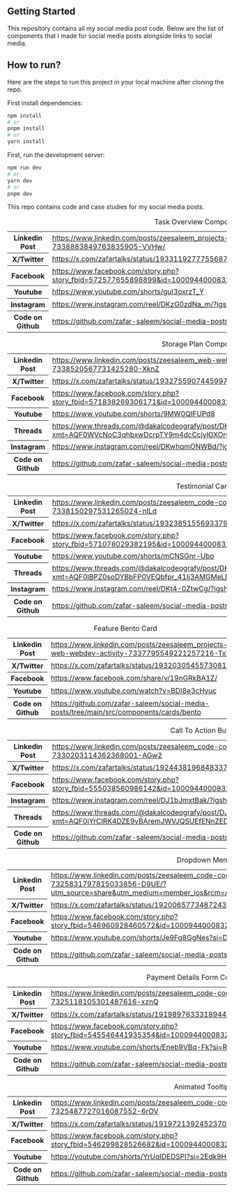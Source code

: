 ## Getting Started

This repository contains all my social media post code. Below are the list of components that I made for social media posts alongside links to social media.

## How to run?
Here are the steps to run this project in your local machine after cloning the repo.

First install dependencies:

```bash
npm install
# or
pnpm install
# or
yarn install
```

First, run the development server:

```bash
npm run dev
# or
yarn dev
# or
pnpm dev
```

This repo contains code and case studies for my social media posts.

<table style="width:100%">
  <caption>Task Overview Component</caption>
  <tr>
    <th>Linkedin Post</th>
    <td>
      <a href="https://www.linkedin.com/posts/zeesaleem_projects-jobs-opentowork-activity-7338883849763835905-VVHw/?utm_medium=ios_app&rcm=ACoAADAmdNEBgLgxVHNYkqxYAfUlfNqhdoKhJJs&utm_source=social_share_send&utm_campaign=share_via">
        https://www.linkedin.com/posts/zeesaleem_projects-jobs-opentowork-activity-7338883849763835905-VVHw/
      </a>
    </td>
  </tr>
  <tr>
    <th>X/Twitter</th>
    <td>
      <a href="https://x.com/zafartalks/status/1933119277755687167?s=12">
        https://x.com/zafartalks/status/1933119277755687167
      </a>
    </td>
  </tr>
  <tr>
    <th>Facebook</th>
    <td>
      <a href="https://www.facebook.com/story.php?story_fbid=572577655898899&id=100094400083251&mibextid=wwXIfr&rdid=ejL9OppjydKr58tB#">
        https://www.facebook.com/story.php?story_fbid=572577655898899&id=100094400083251&mibextid=wwXIfr&rdid=ejL9OppjydKr58tB#
      </a>
    </td>
  </tr>
  <tr>
    <th>Youtube</th>
    <td>
      <a href=https://www.youtube.com/shorts/guI3oxrzT_Y">
        https://www.youtube.com/shorts/guI3oxrzT_Y
      </a>
    </td>
  </tr>
  <tr>
    <th>Instagram</th>
    <td>
      <a href="https://www.instagram.com/reel/DKzG0zdNa_m/?igsh=b3hwdjhyd3B0aTVo">
        https://www.instagram.com/reel/DKzG0zdNa_m/?igsh=b3hwdjhyd3B0aTVo
      </a>
    </td>
  </tr>
  <tr>
    <th>Code on Github</th>
    <td>
      <a href="https://github.com/zafar-saleem/social-media-posts/tree/main/src/components/task-overview">
        https://github.com/zafar-saleem/social-media-posts/tree/main/src/components/task-overview
      </a>
    </td>
  </tr>
</table>

<table style="width:100%">
  <caption>Storage Plan Component</caption>
  <tr>
    <th>Linkedin Post</th>
    <td>
      <a href="https://www.linkedin.com/posts/zeesaleem_web-webdev-websites-activity-7338520567731425280-XknZ/?utm_medium=ios_app&rcm=ACoAADAmdNEBgLgxVHNYkqxYAfUlfNqhdoKhJJs&utm_source=social_share_send&utm_campaign=share_via">
        https://www.linkedin.com/posts/zeesaleem_web-webdev-websites-activity-7338520567731425280-XknZ
      </a>
    </td>
  </tr>
  <tr>
    <th>X/Twitter</th>
    <td>
      <a href="https://x.com/zafartalks/status/1932755907445997659">
        https://x.com/zafartalks/status/1932755907445997659
      </a>
    </td>
  </tr>
  <tr>
    <th>Facebook</th>
    <td>
      <a href="https://www.facebook.com/story.php?story_fbid=571838269306171&id=100094400083251&mibextid=wwXIfr&rdid=Hcq0yLsxUCv5s9J9#">
        https://www.facebook.com/story.php?story_fbid=571838269306171&id=100094400083251&mibextid=wwXIfr&rdid=Hcq0yLsxUCv5s9J9#
      </a>
    </td>
  </tr>
  <tr>
    <th>Youtube</th>
    <td>
      <a href="https://www.youtube.com/shorts/9MW0QIFUPd8">
        https://www.youtube.com/shorts/9MW0QIFUPd8
      </a>
    </td>
  </tr>
  <tr>
    <th>Threads</th>
    <td>
      <a href="https://www.threads.com/@dakalcodeografy/post/DKwiKn_Iaz3?xmt=AQF0WVcNoC3qhbxwDcrpTY9m4dcCcjylOXOrGjvDhUMPoA">
        https://www.threads.com/@dakalcodeografy/post/DKwiKn_Iaz3?xmt=AQF0WVcNoC3qhbxwDcrpTY9m4dcCcjylOXOrGjvDhUMPoA
      </a>
    </td>
  </tr>
  <tr>
    <th>Instagram</th>
    <td>
      <a href="https://www.instagram.com/reel/DKwhqmONWBd/?igsh=ejdrMzQyOTY3MGZw">
        https://www.instagram.com/reel/DKwhqmONWBd/?igsh=ejdrMzQyOTY3MGZw
      </a>
    </td>
  </tr>
  <tr>
    <th>Code on Github</th>
    <td>
      <a href="https://github.com/zafar-saleem/social-media-posts/tree/main/src/components/storage-plan">
        https://github.com/zafar-saleem/social-media-posts/tree/main/src/components/storage-plan
      </a>
    </td>
  </tr>
</table>

<table style="width:100%">
  <caption>Testimonial Card</caption>
  <tr>
    <th>Linkedin Post</th>
    <td>
      <a href="https://www.linkedin.com/posts/zeesaleem_code-coding-programming-activity-7338150297531265024-nILd/?utm_medium=ios_app&rcm=ACoAADAmdNEBgLgxVHNYkqxYAfUlfNqhdoKhJJs&utm_source=social_share_send&utm_campaign=share_via">
        https://www.linkedin.com/posts/zeesaleem_code-coding-programming-activity-7338150297531265024-nILd
      </a>
    </td>
  </tr>
  <tr>
    <th>X/Twitter</th>
    <td>
      <a href="https://x.com/zafartalks/status/1932385155693379710?s=12">
        https://x.com/zafartalks/status/1932385155693379710?s=12
      </a>
    </td>
  </tr>
  <tr>
    <th>Facebook</th>
    <td>
      <a href="https://www.facebook.com/story.php?story_fbid=571078029382195&id=100094400083251&mibextid=wwXIfr&rdid=RDG49reQCepEpVqX#">
        https://www.facebook.com/story.php?story_fbid=571078029382195&id=100094400083251&mibextid=wwXIfr&rdid=RDG49reQCepEpVqX#
      </a>
    </td>
  </tr>
  <tr>
    <th>Youtube</th>
    <td>
      <a href="https://www.youtube.com/shorts/mCNSGnr-Ubo">
        https://www.youtube.com/shorts/mCNSGnr-Ubo
      </a>
    </td>
  </tr>
  <tr>
    <th>Threads</th>
    <td>
      <a href="https://www.threads.com/@dakalcodeografy/post/DKt5DUEo77w?xmt=AQF0lBPZ0soDYBbFP0VEQbfpr_41Ij3AMGMeLBTR4JG1hA">
        https://www.threads.com/@dakalcodeografy/post/DKt5DUEo77w?xmt=AQF0lBPZ0soDYBbFP0VEQbfpr_41Ij3AMGMeLBTR4JG1hA
      </a>
    </td>
  </tr>
  <tr>
    <th>Instagram</th>
    <td>
      <a href="https://www.instagram.com/reel/DKt4-0ZtwCg/?igsh=MWMyMHNhaTF0cm5mbA%3D%3D">
        https://www.instagram.com/reel/DKt4-0ZtwCg/?igsh=MWMyMHNhaTF0cm5mbA%3D%3D
      </a>
    </td>
  </tr>
  <tr>
    <th>Code on Github</th>
    <td>
      <a href="https://github.com/zafar-saleem/social-media-posts/tree/main/src/components/cards/testimonial">
        https://github.com/zafar-saleem/social-media-posts/tree/main/src/components/cards/testimonial
      </a>
    </td>
  </tr>
</table>

<table style="width:100%">
  <caption>Feature Bento Card</caption>
  <tr>
    <th>Linkedin Post</th>
    <td>
      <a href="https://www.linkedin.com/posts/zeesaleem_projects-web-webdev-activity-7337795549221257216-TxNP?utm_source=share&utm_medium=member_desktop&rcm=ACoAADAmdNEBgLgxVHNYkqxYAfUlfNqhdoKhJJs">
        https://www.linkedin.com/posts/zeesaleem_projects-web-webdev-activity-7337795549221257216-TxNP
      </a>
    </td>
  </tr>
  <tr>
    <th>X/Twitter</th>
    <td>
      <a href="https://x.com/zafartalks/status/1932030545573081364">
        https://x.com/zafartalks/status/1932030545573081364
      </a>
    </td>
  </tr>
  <tr>
    <th>Facebook</th>
    <td>
      <a href="https://www.facebook.com/share/v/19nGRkBA1Z/">
        https://www.facebook.com/share/v/19nGRkBA1Z/
      </a>
    </td>
  </tr>
  <tr>
    <th>Youtube</th>
    <td>
      <a href="https://www.youtube.com/watch?v=BDI8e3cHyuc">
        https://www.youtube.com/watch?v=BDI8e3cHyuc
      </a>
    </td>
  </tr>
  <tr>
    <th>Code on Github</th>
    <td>
      <a href="https://github.com/zafar-saleem/social-media-posts/tree/main/src/components/cards/bento">
        https://github.com/zafar-saleem/social-media-posts/tree/main/src/components/cards/bento
      </a>
    </td>
  </tr>
</table>



<table style="width:100%">
  <caption>Call To Action Button</caption>
  <tr>
    <th>Linkedin Post</th>
    <td>
      <a href="https://www.linkedin.com/posts/zeesaleem_code-coding-programming-activity-7330203114362368001-AGw2/?utm_source=share&utm_medium=member_ios&rcm=ACoAADAmdNEBgLgxVHNYkqxYAfUlfNqhdoKhJJs">
        https://www.linkedin.com/posts/zeesaleem_code-coding-programming-activity-7330203114362368001-AGw2
      </a>
    </td>
  </tr>
  <tr>
    <th>X/Twitter</th>
    <td>
      <a href="https://x.com/zafartalks/status/1924438196848337105?s=12">
        https://x.com/zafartalks/status/1924438196848337105
      </a>
    </td>
  </tr>
  <tr>
    <th>Facebook</th>
    <td>
      <a href="https://www.facebook.com/story.php?story_fbid=555038560986142&id=100094400083251&mibextid=wwXIfr&rdid=9Dl7DKWfAbDhU4GC#">
        https://www.facebook.com/story.php?story_fbid=555038560986142&id=100094400083251&mibextid=wwXIfr&rdid=9Dl7DKWfAbDhU4GC#
      </a>
    </td>
  </tr>
  <tr>
    <th>Instagram</th>
    <td>
      <a href="https://www.instagram.com/reel/DJ1bJmxtBak/?igsh=NDF0am5oZ3N4YXQ0">
        https://www.instagram.com/reel/DJ1bJmxtBak/?igsh=NDF0am5oZ3N4YXQ0
      </a>
    </td>
  </tr>
  <tr>
    <th>Threads</th>
    <td>
      <a href="https://www.threads.com/@dakalcodeografy/post/DJ1bOswo15W?xmt=AQF0jYrClRK4DZE9vBAremJWVJQSUEfENnZED6vaTg1phA">
        https://www.threads.com/@dakalcodeografy/post/DJ1bOswo15W?xmt=AQF0jYrClRK4DZE9vBAremJWVJQSUEfENnZED6vaTg1phA
      </a>
    </td>
  </tr>
  <tr>
    <th>Code on Github</th>
    <td>
      <a href="https://github.com/zafar-saleem/social-media-posts/tree/main/src/components/buttons/CTA">
        https://github.com/zafar-saleem/social-media-posts/tree/main/src/components/buttons/CTA
      </a>
    </td>
  </tr>
</table>

<table style="width:100%">
  <caption>Dropdown Menu</caption>
  <tr>
    <th>Linkedin Post</th>
    <td>
      <a href="https://www.linkedin.com/posts/zeesaleem_code-coding-programming-activity-7325831797815033856-D9UE">
        https://www.linkedin.com/posts/zeesaleem_code-coding-programming-activity-7325831797815033856-D9UE/?utm_source=share&utm_medium=member_ios&rcm=ACoAADAmdNEBgLgxVHNYkqxYAfUlfNqhdoKhJJs
      </a>
    </td>
  </tr>
  <tr>
    <th>X/Twitter</th>
    <td>
      <a href="https://x.com/zafartalks/status/1920065773487243428">
        https://x.com/zafartalks/status/1920065773487243428
      </a>
    </td>
  </tr>
  <tr>
    <th>Facebook</th>
    <td>
      <a href="https://www.facebook.com/story.php?story_fbid=546960928460572&id=100094400083251&mibextid=wwXIfr&rdid=H2e5GPCZpSQovtKM#">
        https://www.facebook.com/story.php?story_fbid=546960928460572&id=100094400083251&mibextid=wwXIfr&rdid=H2e5GPCZpSQovtKM#
      </a>
    </td>
  </tr>
  <tr>
    <th>Youtube</th>
    <td>
      <a href="https://www.youtube.com/shorts/Je9Fg8GgNes?si=D0BzGHTPj0HCbJY5">
        https://www.youtube.com/shorts/Je9Fg8GgNes?si=D0BzGHTPj0HCbJY5
      </a>
    </td>
  </tr>
  <tr>
    <th>Code on Github</th>
    <td>
      <a href="https://github.com/zafar-saleem/social-media-posts/tree/main/src/components/cards/card-menu">
        https://github.com/zafar-saleem/social-media-posts/tree/main/src/components/cards/card-menu
      </a>
    </td>
  </tr>
</table>

<table style="width:100%">
  <caption>Payment Details Form Component</caption>
  <tr>
    <th>Linkedin Post</th>
    <td>
      <a href="https://www.linkedin.com/posts/zeesaleem_code-coding-programming-activity-7325118105301487616-xznQ/?utm_source=share&utm_medium=member_ios&rcm=ACoAADAmdNEBgLgxVHNYkqxYAfUlfNqhdoKhJJs">
        https://www.linkedin.com/posts/zeesaleem_code-coding-programming-activity-7325118105301487616-xznQ
      </a>
    </td>
  </tr>
  <tr>
    <th>X/Twitter</th>
    <td>
      <a href="https://x.com/zafartalks/status/1919897633318944930">
        https://x.com/zafartalks/status/1919897633318944930
      </a>
    </td>
  </tr>
  <tr>
    <th>Facebook</th>
    <td>
      <a href="https://www.facebook.com/story.php?story_fbid=545546441935354&id=100094400083251&mibextid=wwXIfr&rdid=y8o6veXosVUNdb86#">
        https://www.facebook.com/story.php?story_fbid=545546441935354&id=100094400083251&mibextid=wwXIfr&rdid=y8o6veXosVUNdb86#
      </a>
    </td>
  </tr>
  <tr>
    <th>Youtube</th>
    <td>
      <a href="https://www.youtube.com/shorts/Eneb9VBq-Fk?si=RQ9KE8yPi9dTyrmD">
        https://www.youtube.com/shorts/Eneb9VBq-Fk?si=RQ9KE8yPi9dTyrmD
      </a>
    </td>
  </tr>
  <tr>
    <th>Code on Github</th>
    <td>
      <a href="https://github.com/zafar-saleem/social-media-posts/tree/main/src/components/card-details">
        https://github.com/zafar-saleem/social-media-posts/tree/main/src/components/card-details
      </a>
    </td>
  </tr>
</table>

<table style="width:100%">
  <caption>Animated Tooltip</caption>
  <tr>
    <th>Linkedin Post</th>
    <td>
      <a href="https://www.linkedin.com/posts/zeesaleem_code-coding-programming-ugcPost-7325487727016087552-6rOV/?utm_source=share&utm_medium=member_ios&rcm=ACoAADAmdNEBgLgxVHNYkqxYAfUlfNqhdoKhJJs">
        https://www.linkedin.com/posts/zeesaleem_code-coding-programming-ugcPost-7325487727016087552-6rOV
      </a>
    </td>
  </tr>
  <tr>
    <th>X/Twitter</th>
    <td>
      <a href="https://x.com/zafartalks/status/1919721392452370675">
        https://x.com/zafartalks/status/1919721392452370675
      </a>
    </td>
  </tr>
  <tr>
    <th>Facebook</th>
    <td>
      <a href="https://www.facebook.com/story.php?story_fbid=546299828526682&id=100094400083251&mibextid=wwXIfr&rdid=tiKONxPzmRqNZwfh#">
        https://www.facebook.com/story.php?story_fbid=546299828526682&id=100094400083251&mibextid=wwXIfr&rdid=tiKONxPzmRqNZwfh#
      </a>
    </td>
  </tr>
  <tr>
    <th>Youtube</th>
    <td>
      <a href="https://youtube.com/shorts/YrUqIDEDSPI?si=2Edk9HG4YRZFoAhS">
        https://youtube.com/shorts/YrUqIDEDSPI?si=2Edk9HG4YRZFoAhS
      </a>
    </td>
  </tr>
  <tr>
    <th>Code on Github</th>
    <td>
      <a href="https://github.com/zafar-saleem/social-media-posts/tree/main/src/components/reviewers">
        https://github.com/zafar-saleem/social-media-posts/tree/main/src/components/reviewers
      </a>
    </td>
  </tr>
</table>
